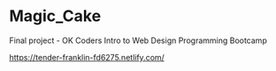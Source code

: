 # Magic_Cake
Final project - OK Coders Intro to Web Design Programming Bootcamp


https://tender-franklin-fd6275.netlify.com/
